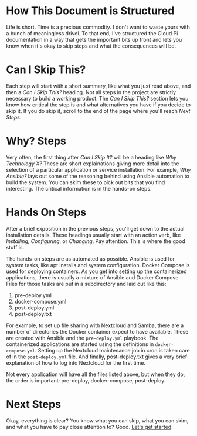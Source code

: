 # How This Document is Structured
Life is short. Time is a precious commodity. I don't want to waste yours with a bunch of meaningless drivel. To that end, I've structured the Cloud Pi documentation in a way that gets the important bits up front and lets you know when it's okay to skip steps and what the consequences will be.

# Can I Skip This?
Each step will start with a short summary, like what you just read above, and then a _Can I Skip This?_ heading. Not all steps in the project are strictly necessary to build a working product. The _Can I Skip This?_ section lets you know how critical the step is and what alternatives you have if you decide to skip it. If you do skip it, scroll to the end of the page where you'll reach _Next Steps_. 

# Why? Steps
Very often, the first thing after _Can I Skip It?_ will be a heading like _Why Technology X?_ These are short explainations giving more detail into the selection of a particular application or service installation. For example, _Why Ansible?_ lays out some of the reasoning behind using Ansible automation to build the system. You can skim these to pick out bits that you find interesting. The critical information is in the hands-on steps.

# Hands On Steps
After a brief exposition in the previous steps, you'll get down to the actual installation details. These headings usually start with an action verb, like _Installing_, _Configuring_, or _Changing_. Pay attention. This is where the good stuff is.

The hands-on steps are as automated as possible. Ansible is used for system tasks, like apt installs and system configuration. Docker Compose is used for deploying containers. As you get into setting up the containerized applications, there is usually a mixture of Ansible and Docker Compose. Files for those tasks are put in a subdirectory and laid out like this:

1. pre-deploy.yml
2. docker-compose.yml
3. post-deploy.yml
4. post-deploy.txt

For example, to set up file sharing with Nextcloud and Samba, there are a number of directories the Docker container expect to have available. These are created with Ansible and the `pre-deploy.yml` playbook. The containerized applications are started using the definitions in `docker-compose.yml`. Setting up the Nextcloud maintenance job in cron is taken care of in the `post-deploy.yml` file. And finally, post-deploy.txt gives a very brief explanation of how to log into Nextcloud for the first time.

Not every application will have all the files listed above, but when they do, the order is important: pre-deploy, docker-compose, post-deploy.

# Next Steps
Okay, everything is clear? You know what you can skip, what you can skim, and what you have to pay close attention to? Good. [Let's get started](motivation.md).
